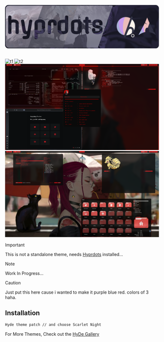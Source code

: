 <div align = center><img src="https://raw.githubusercontent.com/prasanthrangan/hyprdots/main/Source/assets/hyprdots_banner.png"><br><br></div>

![t1](./Screenshots/Rofi.png)
![t2](./Screenshots/Selection.png)
![t3](./Screenshots/Apps.png)
![t4](./Screenshots/Folders.png)

> [!IMPORTANT]
> This is not a standalone theme, needs [Hyprdots](https://github.com/prasanthrangan/hyprdots) installed...

> [!NOTE]
> Work In Progress...

> [!CAUTION]
> Just put this here cause i wanted to make it purple blue red. colors of 3 haha.

## Installation

```sh
Hyde theme patch // and choose Scarlet Night
```

For More Themes, Check out the [HyDe Gallery](https://github.com/kRHYME7/hyde-gallery)
